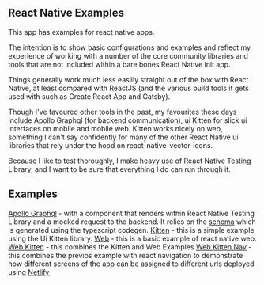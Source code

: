 ## React Native Examples

This app has examples for react native apps. 

The intention is to show basic configurations and examples and reflect my experience of working with a number of the core community libraries and tools that are not included within a bare bones React Native init app.

Things generally work much less easilly straight out of the box with React Native, at least compared with ReactJS (and the various build tools it gets used with such as Create React App and Gatsby).

Though I've favoured other tools in the past, my favourites these days include Apollo Graphql (for backend communication), ui Kitten for slick ui interfaces on mobile and mobile web. Kitten works nicely on web, something I can't say confidently for many of the other React Native ui libraries that rely under the hood on react-native-vector-icons.

Because I like to test thoroughly, I make heavy use of React Native Testing Library, and I want to be sure that everything I do can run through it.

## Examples

[Apollo Graphql](./examples/apollo-graphql) - with a component that renders within React Native Testing Library and a mocked request to the backend. It relies on the [schema](./schema.graphql) which is generated using the typescript codegen.
[Kitten](./examples/kitten) - this is a simple example using the Ui Kitten library. 
[Web](./examples/web) - this is a basic example of react native web. 
[Web Kitten](./examples/kitten) - this combines the Kitten and Web Examples
[Web Kitten Nav](./examples/web-kitten-nav) - this combines the previos example with react navigation to demonstrate how different screens of the app can be assigned to different urls deployed using [Netlify](https://react-native-examples-web-kitten-nav.netlify.app/) 



